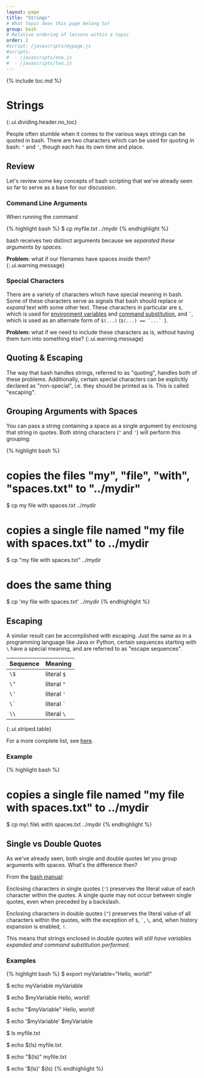 ```yaml
---
layout: page
title: "Strings"
# What topic does this page belong to?
group: bash
# Relative ordering of lessons within a topic
order: 2
#script: /javascripts/mypage.js
#scripts:
#  - /javascripts/one.js
#  - /javascripts/two.js
---
```



{% include toc.md %}

# Strings
{:.ui.dividing.header.no_toc}

People often stumble when it comes to the various ways strings can be quoted in
bash. There are two characters which can be used for quoting in bash: `"` and
`'`, though each has its own time and place.

## Review

Let's review some key concepts of bash scripting that we've already seen so far
to serve as a base for our discussion.

### Command Line Arguments

When running the command

{% highlight bash %}
$ cp myfile.txt ../mydir
{% endhighlight %}

bash receives two distinct arguments because we _separated these arguments by
spaces_.

__Problem:__ what if our filenames have spaces _inside_ them?
{:.ui.warning.message}

### Special Characters

There are a variety of characters which have special meaning in bash. Some of
these characters serve as signals that bash should replace or _expand_ text
with some other text. These characters in particular are `$`, which is used for
[environment variables][vars] and [command substitution][command-sub], and
`` ` ``, which is used as an alternate form of `$(...)` (``$(...) == `...` ``).

__Problem:__ what if we need to include these characters as is, without having
them turn into something else?
{:.ui.warning.message}

## Quoting & Escaping

The way that bash handles strings, referred to as "quoting", handles both of
these problems. Additionally, certain special characters can be explicitly
declared as "non-special", i.e. they should be printed as is. This is called
"escaping".

## Grouping Arguments with Spaces

You can pass a string containing a space as a single argument by enclosing that
string in quotes. Both string characters (`"` and `'`) will perform this
grouping:

{% highlight bash %}
# copies the files "my", "file", "with", "spaces.txt" to "../mydir"
$ cp my file with spaces.txt ../mydir

# copies a single file named "my file with spaces.txt" to ../mydir
$ cp "my file with spaces.txt" ../mydir

# does the same thing
$ cp 'my file with spaces.txt' ../mydir
{% endhighlight %}

## Escaping

A similar result can be accomplished with escaping. Just the same as in a
programming language like Java or Python, certain sequences starting with `\`
have a special meaning, and are referred to as "escape sequences".

| Sequence | Meaning         |
| -------- | -------         |
| `\$`     | literal `$`     |
| `\"`     | literal `"`     |
| `\'`     | literal `'`     |
| ``\` ``  | literal `` ` `` |
| `\\`     | literal `\`     |
{:.ui.striped.table}

For a more complete list, see [here][escaping].

### Example

{% highlight bash %}
# copies a single file named "my file with spaces.txt" to ../mydir
$ cp my\ file\ with\ spaces.txt ../mydir
{% endhighlight %}

## Single vs Double Quotes

As we've already seen, both single and double quotes let you group arguments
with spaces. What's the difference then?

From the [bash manual][bash-3.1.2]:

Enclosing characters in single quotes (`'`) preserves the literal value of each
character within the quotes. A single quote may not occur between single quotes,
even when preceded by a backslash.

Enclosing characters in double quotes (`"`) preserves the literal value of all
characters within the quotes, with the exception of `$`, `` ` ``, `\`, and, when
history expansion is enabled, `!`.

This means that strings enclosed in double quotes will _still have variables
expanded and command substitution performed_.

### Examples

{% highlight bash %}
$ export myVariable="Hello, world\!"

$ echo myVariable
myVariable

$ echo $myVariable
Hello, world!

$ echo "$myVariable"
Hello, world!

$ echo '$myVariable'
$myVariable

$ ls
myfile.txt

$ echo $(ls)
myfile.txt

$ echo "$(ls)"
myfile.txt

$ echo '$(ls)'
$(ls)
{% endhighlight %}

[vars]: http://localhost:4000/~15131/topics/terminal-usage/environment-afs/#environment-variables-export
[command-sub]: http://localhost:4000/~15131/topics/bash/input-output/#command-substitution-
[escaping]: http://tldp.org/LDP/abs/html/escapingsection.html
[bash-3.1.2]: http://www.gnu.org/software/bash/manual/html_node/Single-Quotes.html
